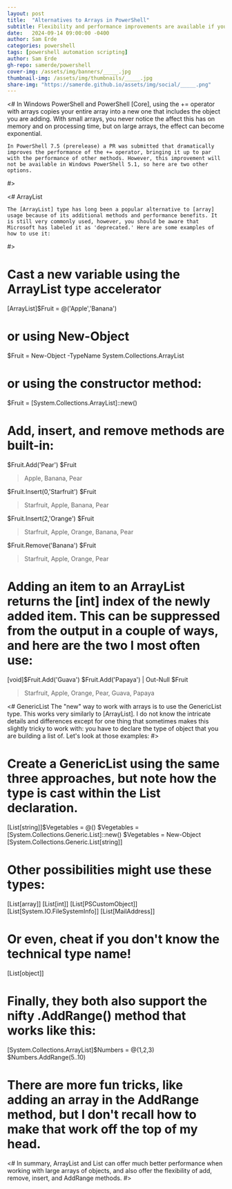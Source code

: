 ```yaml
---
layout: post
title:  "Alternatives to Arrays in PowerShell"
subtitle: Flexibility and performance improvements are available if you avoid using the += operator with arrays.
date:   2024-09-14 09:00:00 -0400
author: Sam Erde
categories: powershell
tags: [powershell automation scripting]
author: Sam Erde
gh-repo: samerde/powershell
cover-img: /assets/img/banners/_____.jpg
thumbnail-img: /assets/img/thumbnails/_____.jpg
share-img: "https://samerde.github.io/assets/img/social/_____.png"
---
```


<#
    In Windows PowerShell and PowerShell [Core], using the += operator with arrays copies your entire array into a new one that includes the object you are adding. With small arrays, you never notice the affect this has on memory and on processing time, but on large arrays, the effect can become exponential.

    In PowerShell 7.5 (prerelease) a PR was submitted that dramatically improves the performance of the += operator, bringing it up to par with the performance of other methods. However, this improvement will not be available in Windows PowerShell 5.1, so here are two other options.
#>

<# ArrayList

    The [ArrayList] type has long been a popular alternative to [array] usage because of its additional methods and performance benefits. It is still very commonly used, however, you should be aware that Microsoft has labeled it as 'deprecated.' Here are some examples of how to use it:
#>

# Cast a new variable using the ArrayList type accelerator
[ArrayList]$Fruit = @('Apple','Banana')
# or using New-Object
$Fruit = New-Object -TypeName System.Collections.ArrayList
# or using the constructor method:
$Fruit = [System.Collections.ArrayList]::new()

# Add, insert, and remove methods are built-in:

$Fruit.Add('Pear')
$Fruit
> Apple, Banana, Pear

$Fruit.Insert(0,'Starfruit')
$Fruit
> Starfruit, Apple, Banana, Pear

$Fruit.Insert(2,'Orange')
$Fruit
> Starfruit, Apple, Orange, Banana, Pear

$Fruit.Remove('Banana')
$Fruit
> Starfruit, Apple, Orange, Pear

# Adding an item to an ArrayList returns the [int] index of the newly added item. This can be suppressed from the output in a couple of ways, and here are the two I most often use:
[void]$Fruit.Add('Guava')
$Fruit.Add('Papaya') | Out-Null
$Fruit
> Starfruit, Apple, Orange, Pear, Guava, Papaya

<# GenericList
    The "new" way to work with arrays is to use the GenericList type. This works very similarly to [ArrayList]. I do not know the intricate details and differences except for one thing that sometimes makes this slightly tricky to work with: you have to declare the type of object that you are building a list of. Let's look at those examples:
#>

# Create a GenericList using the same three approaches, but note how the type is cast within the List declaration.
[List[string]]$Vegetables = @()
$Vegetables = [System.Collections.Generic.List]::new()
$Vegetables = New-Object [System.Collections.Generic.List[string]]

# Other possibilities might use these types:
[List[array]]
[List[int]]
[List[PSCustomObject]]
[List[System.IO.FileSystemInfo]]
[List[MailAddress]]

# Or even, cheat if you don't know the technical type name!
[List[object]]

# Finally, they both also support the nifty .AddRange() method that works like this:
[System.Collections.ArrayList]$Numbers = @(1,2,3)
$Numbers.AddRange(5..10)

# There are more fun tricks, like adding an array in the AddRange method, but I don't recall how to make that work off the top of my head.

<#
    In summary, ArrayList and List can offer much better performance when working with large arrays of objects, and also offer the flexibility of add, remove, insert, and AddRange methods.
#>
